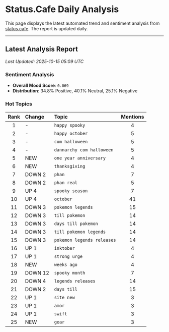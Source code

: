 # Status.Cafe Daily Analysis

This page displays the latest automated trend and sentiment analysis from [status.cafe](https://status.cafe/). The report is updated daily.

---

## Latest Analysis Report

<!-- START_ANALYSIS_SECTION -->

*Last Updated: 2025-10-15 05:09 UTC*

### Sentiment Analysis
- **Overall Mood Score**: `0.069` 
- **Distribution**: 34.8% Positive, 40.1% Neutral, 25.1% Negative

### Hot Topics
| Rank | Change | Topic | Mentions |
|:----:|:-------|:------|:--------:|
| 1 | - | `happy spooky` | 4 |
| 2 | - | `happy october` | 5 |
| 3 | - | `com halloween` | 5 |
| 4 | - | `dannarchy com halloween` | 5 |
| 5 | NEW | `one year anniversary` | 4 |
| 6 | NEW | `thanksgiving` | 4 |
| 7 | DOWN 2 | `phan` | 7 |
| 8 | DOWN 2 | `phan real` | 5 |
| 9 | UP 4 | `spooky season` | 7 |
| 10 | UP 4 | `october` | 41 |
| 11 | DOWN 3 | `pokemon legends` | 15 |
| 12 | DOWN 3 | `till pokemon` | 14 |
| 13 | DOWN 3 | `days till pokemon` | 14 |
| 14 | DOWN 3 | `till pokemon legends` | 14 |
| 15 | DOWN 3 | `pokemon legends releases` | 14 |
| 16 | UP 1 | `inktober` | 4 |
| 17 | UP 1 | `strong urge` | 4 |
| 18 | NEW | `weeks ago` | 4 |
| 19 | DOWN 12 | `spooky month` | 7 |
| 20 | DOWN 4 | `legends releases` | 14 |
| 21 | DOWN 2 | `days till` | 15 |
| 22 | UP 1 | `site new` | 3 |
| 23 | UP 1 | `amor` | 3 |
| 24 | UP 1 | `swift` | 3 |
| 25 | NEW | `gear` | 3 |

<!-- END_ANALYSIS_SECTION -->
